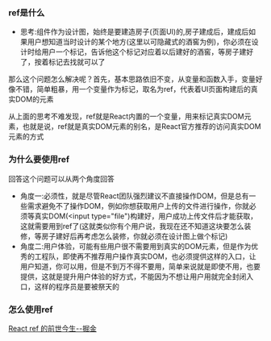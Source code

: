 ### ref是什么

- 思考:组件作为设计图，始终是要建造房子(页面UI)的,房子建成后，建成后如果用户想知道当时设计的某个地方(这里以可隐藏式的酒窖为例)，你必须在设计时给用户一个标记，告诉他这个标记对应着以后建好的酒窖，等房子建好了，按着标记去找就可以了

那么这个问题怎么解决呢？首先，基本思路依旧不变，从变量和函数入手，变量好像不错，简单粗暴，用一个变量作为标记，取名为ref，代表着UI页面构建后的真实DOM的元素

从上面的思考不难发现，ref就是React内置的一个变量，用来标记真实DOM元素，也就是说，ref就是真实DOM元素的别名，是React官方推荐的访问真实DOM元素的方式

### 为什么要使用ref

回答这个问题可以从两个角度回答

- 角度一:必须性，就是尽管React团队强烈建议不直接操作DOM，但是总有一些需求避免不了操作DOM，例如你想获取用户上传的文件进行操作，你就必须等真实DOM(<input type="file")构建好，用户成功上传文件后才能获取，这就需要用到ref了(这就类似你有个用户说，我现在还不知道这块要怎么装修，等房子建好后再考虑怎么装修，你就必须在设计图上做个标记)
- 角度二:用户体验，可能有些用户很不需要用到真实的DOM元素，但是作为优秀的工程队，即使再不推荐用户操作真实DOM，也必须提供这样的入口，让用户知道，你可以用，但是不到万不得不要用，简单来说就是即使不用，也要提供，这就是提升用户体验的好方式，不能因为不想让用户用就完全封闭入口，这样的程序员是要被祭天的

### 怎么使用ref
[React ref 的前世今生--掘金](https://juejin.im/entry/5b592b71e51d4518e311a969)
